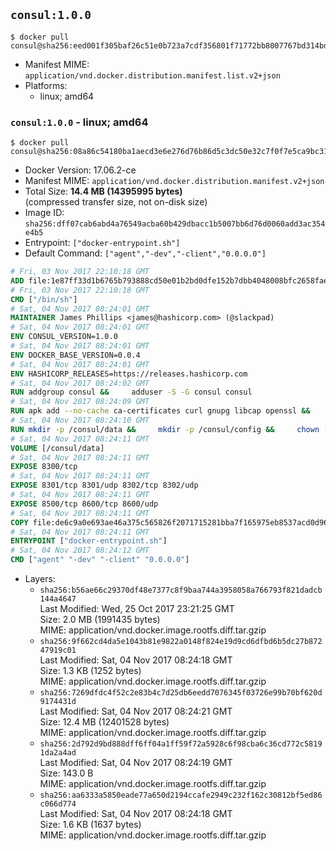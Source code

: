 ## `consul:1.0.0`

```console
$ docker pull consul@sha256:eed001f305baf26c51e0b723a7cdf356801f71772bb8007767bd314bda607cfc
```

-	Manifest MIME: `application/vnd.docker.distribution.manifest.list.v2+json`
-	Platforms:
	-	linux; amd64

### `consul:1.0.0` - linux; amd64

```console
$ docker pull consul@sha256:08a86c54180ba1aecd3e6e276d76b86d5c3dc50e32c7f0f7e5ca9bc31c882b6c
```

-	Docker Version: 17.06.2-ce
-	Manifest MIME: `application/vnd.docker.distribution.manifest.v2+json`
-	Total Size: **14.4 MB (14395995 bytes)**  
	(compressed transfer size, not on-disk size)
-	Image ID: `sha256:dff07cab6abd4a76549acba60b429dbacc1b5007bb6d76d0060add3ac354e4b5`
-	Entrypoint: `["docker-entrypoint.sh"]`
-	Default Command: `["agent","-dev","-client","0.0.0.0"]`

```dockerfile
# Fri, 03 Nov 2017 22:10:18 GMT
ADD file:1e87ff33d1b6765b793888cd50e01b2bd0dfe152b7dbb4048008bfc2658faea7 in / 
# Fri, 03 Nov 2017 22:10:18 GMT
CMD ["/bin/sh"]
# Sat, 04 Nov 2017 08:24:01 GMT
MAINTAINER James Phillips <james@hashicorp.com> (@slackpad)
# Sat, 04 Nov 2017 08:24:01 GMT
ENV CONSUL_VERSION=1.0.0
# Sat, 04 Nov 2017 08:24:01 GMT
ENV DOCKER_BASE_VERSION=0.0.4
# Sat, 04 Nov 2017 08:24:01 GMT
ENV HASHICORP_RELEASES=https://releases.hashicorp.com
# Sat, 04 Nov 2017 08:24:02 GMT
RUN addgroup consul &&     adduser -S -G consul consul
# Sat, 04 Nov 2017 08:24:09 GMT
RUN apk add --no-cache ca-certificates curl gnupg libcap openssl &&     gpg --keyserver pgp.mit.edu --recv-keys 91A6E7F85D05C65630BEF18951852D87348FFC4C &&     mkdir -p /tmp/build &&     cd /tmp/build &&     wget ${HASHICORP_RELEASES}/docker-base/${DOCKER_BASE_VERSION}/docker-base_${DOCKER_BASE_VERSION}_linux_amd64.zip &&     wget ${HASHICORP_RELEASES}/docker-base/${DOCKER_BASE_VERSION}/docker-base_${DOCKER_BASE_VERSION}_SHA256SUMS &&     wget ${HASHICORP_RELEASES}/docker-base/${DOCKER_BASE_VERSION}/docker-base_${DOCKER_BASE_VERSION}_SHA256SUMS.sig &&     gpg --batch --verify docker-base_${DOCKER_BASE_VERSION}_SHA256SUMS.sig docker-base_${DOCKER_BASE_VERSION}_SHA256SUMS &&     grep ${DOCKER_BASE_VERSION}_linux_amd64.zip docker-base_${DOCKER_BASE_VERSION}_SHA256SUMS | sha256sum -c &&     unzip docker-base_${DOCKER_BASE_VERSION}_linux_amd64.zip &&     cp bin/gosu bin/dumb-init /bin &&     wget ${HASHICORP_RELEASES}/consul/${CONSUL_VERSION}/consul_${CONSUL_VERSION}_linux_amd64.zip &&     wget ${HASHICORP_RELEASES}/consul/${CONSUL_VERSION}/consul_${CONSUL_VERSION}_SHA256SUMS &&     wget ${HASHICORP_RELEASES}/consul/${CONSUL_VERSION}/consul_${CONSUL_VERSION}_SHA256SUMS.sig &&     gpg --batch --verify consul_${CONSUL_VERSION}_SHA256SUMS.sig consul_${CONSUL_VERSION}_SHA256SUMS &&     grep consul_${CONSUL_VERSION}_linux_amd64.zip consul_${CONSUL_VERSION}_SHA256SUMS | sha256sum -c &&     unzip -d /bin consul_${CONSUL_VERSION}_linux_amd64.zip &&     cd /tmp &&     rm -rf /tmp/build &&     apk del gnupg openssl &&     rm -rf /root/.gnupg
# Sat, 04 Nov 2017 08:24:10 GMT
RUN mkdir -p /consul/data &&     mkdir -p /consul/config &&     chown -R consul:consul /consul
# Sat, 04 Nov 2017 08:24:11 GMT
VOLUME [/consul/data]
# Sat, 04 Nov 2017 08:24:11 GMT
EXPOSE 8300/tcp
# Sat, 04 Nov 2017 08:24:11 GMT
EXPOSE 8301/tcp 8301/udp 8302/tcp 8302/udp
# Sat, 04 Nov 2017 08:24:11 GMT
EXPOSE 8500/tcp 8600/tcp 8600/udp
# Sat, 04 Nov 2017 08:24:11 GMT
COPY file:de6c9a0e693ae46a375c565826f2071715281bba7f165975eb8537acd0d96ff4 in /usr/local/bin/docker-entrypoint.sh 
# Sat, 04 Nov 2017 08:24:11 GMT
ENTRYPOINT ["docker-entrypoint.sh"]
# Sat, 04 Nov 2017 08:24:12 GMT
CMD ["agent" "-dev" "-client" "0.0.0.0"]
```

-	Layers:
	-	`sha256:b56ae66c29370df48e7377c8f9baa744a3958058a766793f821dadcb144a4647`  
		Last Modified: Wed, 25 Oct 2017 23:21:25 GMT  
		Size: 2.0 MB (1991435 bytes)  
		MIME: application/vnd.docker.image.rootfs.diff.tar.gzip
	-	`sha256:9f662cd4da5e1043b81e9822a0148f824e19d9cd6dfbd6b5dc27b87247919c01`  
		Last Modified: Sat, 04 Nov 2017 08:24:18 GMT  
		Size: 1.3 KB (1252 bytes)  
		MIME: application/vnd.docker.image.rootfs.diff.tar.gzip
	-	`sha256:7269dfdc4f52c2e83b4c7d25db6eedd7076345f03726e99b70bf620d9174431d`  
		Last Modified: Sat, 04 Nov 2017 08:24:21 GMT  
		Size: 12.4 MB (12401528 bytes)  
		MIME: application/vnd.docker.image.rootfs.diff.tar.gzip
	-	`sha256:2d792d9bd888dff6ff04a1ff59f72a5928c6f98cba6c36cd772c58191da2a4ad`  
		Last Modified: Sat, 04 Nov 2017 08:24:19 GMT  
		Size: 143.0 B  
		MIME: application/vnd.docker.image.rootfs.diff.tar.gzip
	-	`sha256:aa6333a5850eade77a650d2194ccafe2949c232f162c30812bf5ed86c066d774`  
		Last Modified: Sat, 04 Nov 2017 08:24:18 GMT  
		Size: 1.6 KB (1637 bytes)  
		MIME: application/vnd.docker.image.rootfs.diff.tar.gzip
